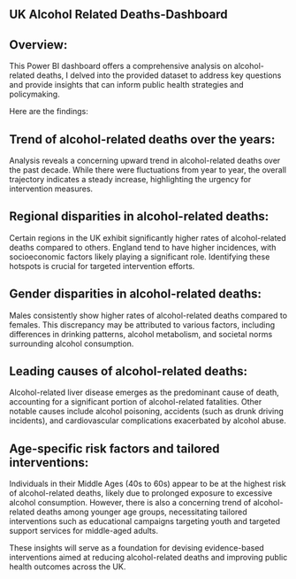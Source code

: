 ## UK Alcohol Related Deaths-Dashboard

## Overview:
This Power BI dashboard offers a comprehensive analysis on alcohol-related deaths, I delved into the provided dataset to address key questions and provide insights that can inform public health strategies and policymaking.

Here are the findings:

## Trend of alcohol-related deaths over the years:

Analysis reveals a concerning upward trend in alcohol-related deaths over the past decade. While there were fluctuations from year to year, the overall trajectory indicates a steady increase, highlighting the urgency for intervention measures.

## Regional disparities in alcohol-related deaths:

Certain regions in the UK exhibit significantly higher rates of alcohol-related deaths compared to others. England tend to have higher incidences, with socioeconomic factors likely playing a significant role. Identifying these hotspots is crucial for targeted intervention efforts.

## Gender disparities in alcohol-related deaths:

Males consistently show higher rates of alcohol-related deaths compared to females. This discrepancy may be attributed to various factors, including differences in drinking patterns, alcohol metabolism, and societal norms surrounding alcohol consumption.

## Leading causes of alcohol-related deaths:

Alcohol-related liver disease emerges as the predominant cause of death, accounting for a significant portion of alcohol-related fatalities. Other notable causes include alcohol poisoning, accidents (such as drunk driving incidents), and cardiovascular complications exacerbated by alcohol abuse.

## Age-specific risk factors and tailored interventions:

Individuals in their Middle Ages (40s to 60s) appear to be at the highest risk of alcohol-related deaths, likely due to prolonged exposure to excessive alcohol consumption. However, there is also a concerning trend of alcohol-related deaths among younger age groups, necessitating tailored interventions such as educational campaigns targeting youth and targeted support services for middle-aged adults.

These insights will serve as a foundation for devising evidence-based interventions aimed at reducing alcohol-related deaths and improving public health outcomes across the UK.

